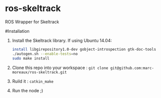 # ros-skeltrack
ROS Wrapper for Skeltrack

#Installation

1. Install the Skeltrack library. If using Ubuntu 14.04:
    ```bash
    install libgirepository1.0-dev gobject-introspection gtk-doc-tools
    ./autogen.sh --enable-tests=no
    sudo make install
    ```
    
2. Clone this repo into your workspace :
    `git clone git@github.com:marc-moreaux/ros-skeltrack.git`
   
3. Ruild it : 
    `catkin_make`

4. Run the node ;)
